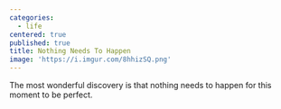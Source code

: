 ```yaml
---
categories:
  - life
centered: true
published: true
title: Nothing Needs To Happen
image: 'https://i.imgur.com/8hhizSQ.png'
---
```

The most wonderful discovery
is that nothing needs to happen
for this moment 
to be perfect.

